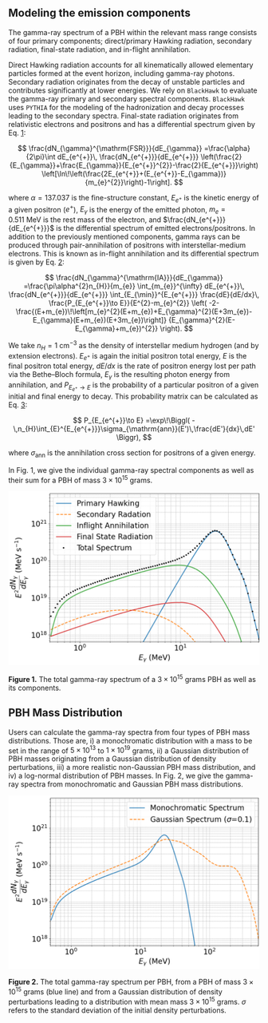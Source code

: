 ## Modeling the emission components

The gamma-ray spectrum of a PBH within the relevant mass range consists
of four primary components; direct/primary Hawking radiation, secondary
radiation, final-state radiation, and in-flight annihilation.

Direct Hawking radiation accounts for all kinematically allowed
elementary particles formed at the event horizon, including gamma-ray
photons. Secondary radiation originates from the decay of unstable
particles and contributes significantly at lower energies. We rely on
`BlackHawk` to evaluate the gamma-ray primary and secondary spectral
components. `BlackHawk` uses `PYTHIA` for the modeling of the
hadronization and decay processes leading to the secondary spectra.
Final-state radiation originates from relativistic electrons and
positrons and has a differential spectrum given by Eq. [1](#eq:FSRRate):

<a id="eq:FSRRate"></a>

$$
\frac{dN_{\gamma}^{\mathrm{FSR}}}{dE_{\gamma}}
=\frac{\alpha}{2\pi}\int dE_{e^{+}}\,
\frac{dN_{e^{+}}}{dE_{e^{+}}}
\left(\frac{2}{E_{\gamma}}+\frac{E_{\gamma}}{E_{e^{+}}^{2}}-\frac{2}{E_{e^{+}}}\right)
\left[\ln\!\left(\frac{2E_{e^{+}}+(E_{e^{+}}-E_{\gamma})}{m_{e}^{2}}\right)-1\right].
$$

where $\alpha=137.037$ is the fine-structure constant, $E_{e^{+}}$
is the kinetic energy of a given positron ($e^{+}$), $E_{\gamma}$ is
the energy of the emitted photon, $m_{e}=0.511\ \mathrm{MeV}$ is the rest
mass of the electron, and $\frac{dN_{e^{+}}}{dE_{e^{+}}}$ is the
differential spectrum of emitted electrons/positrons. In addition to the
previously mentioned components, gamma rays can be produced through
pair-annihilation of positrons with interstellar-medium electrons. This
is known as in-flight annihilation and its differential spectrum is given
by Eq. [2](#eq:IARate):

<a id="eq:IARate"></a>

$$
\frac{dN_{\gamma}^{\mathrm{IA}}}{dE_{\gamma}}
=\frac{\pi\alpha^{2}n_{H}}{m_{e}}
\int_{m_{e}}^{\infty} dE_{e^{+}}\,
\frac{dN_{e^{+}}}{dE_{e^{+}}}
\int_{E_{\min}}^{E_{e^{+}}}
\frac{dE}{dE/dx}\,
\frac{P_{E_{e^{+}}\to E}}{E^{2}-m_{e}^{2}}
\left(
-2-\frac{(E+m_{e})\!\left[m_{e}^{2}(E+m_{e})+E_{\gamma}^{2}(E+3m_{e})-E_{\gamma}(E+m_{e})(E+3m_{e})\right]}
{E_{\gamma}^{2}(E-E_{\gamma}+m_{e})^{2}}
\right).
$$

We take $n_{H}=1\ \mathrm{cm}^{-3}$ as the density of interstellar
medium hydrogen (and by extension electrons). $E_{e^{+}}$ is again the
initial positron total energy, $E$ is the final positron total energy,
$dE/dx$ is the rate of positron energy lost per path via the
Bethe–Bloch formula, $E_{\gamma}$ is the resulting photon energy from
annihilation, and $P_{E_{e^{+}}\to E}$ is the probability of a
particular positron of a given initial and final energy to decay. This
probability matrix can be calculated as Eq. [3](#eq:Pmatrix):

<a id="eq:Pmatrix"></a>

$$
P_{E_{e^{+}}\to E}
=\exp\!\Biggl(
-\,n_{H}\int_{E}^{E_{e^{+}}}\sigma_{\mathrm{ann}}(E')\,\frac{dE'}{dx}\,dE'
\Biggr),
$$

where $\sigma_{\mathrm{ann}}$ is the annihilation cross section for
positrons of a given energy.

In Fig. 1, we give the individual gamma-ray spectral components as well
as their sum for a PBH of mass $3\times10^{15}$ grams.

![Monochromatic spectrum](figures/monochromatic.png)

**Figure 1.** The total gamma-ray spectrum of a $3\times10^{15}$ grams PBH as well as its components.

## PBH Mass Distribution

Users can calculate the gamma-ray spectra from four types of PBH mass
distributions. Those are, i) a monochromatic distribution with a mass to
be set in the range of $5\times10^{13}$ to $1\times10^{19}$ grams,
ii) a Gaussian distribution of PBH masses originating from a Gaussian
distribution of density perturbations, iii) a more realistic
non-Gaussian PBH mass distribution, and iv) a log-normal
distribution of PBH masses. In Fig. 2, we give the gamma-ray spectra
from monochromatic and Gaussian PBH mass distributions.

![Spectrum comparison](figures/spectrum_comparison.png)

**Figure 2.** The total gamma-ray spectrum per PBH, from a PBH of mass $3\times10^{15}$ grams (blue line) and from a Gaussian distribution of density perturbations leading to a distribution with mean mass $3\times10^{15}$ grams. $\sigma$ refers to the standard deviation of the initial density perturbations.

